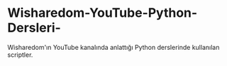 # Wisharedom-YouTube-Python-Dersleri-
Wisharedom'ın YouTube kanalında anlattığı Python derslerinde kullanılan scriptler.
